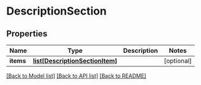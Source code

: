 # DescriptionSection

## Properties
Name | Type | Description | Notes
------------ | ------------- | ------------- | -------------
**items** | [**list[DescriptionSectionItem]**](DescriptionSectionItem.md) |  | [optional] 

[[Back to Model list]](../README.md#documentation-for-models) [[Back to API list]](../README.md#documentation-for-api-endpoints) [[Back to README]](../README.md)


